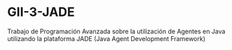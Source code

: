 # GII-3-JADE
Trabajo de Programación Avanzada sobre la utilización de Agentes en Java utilizando la plataforma JADE (Java Agent Development Framework)
